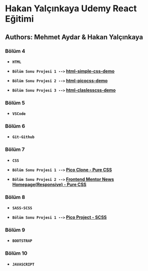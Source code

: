 # Hakan Yalçınkaya Udemy React Eğitimi

## Authors: Mehmet Aydar & Hakan Yalçınkaya

### Bölüm 4
- **`HTML`**

- **`Bölüm Sonu Projesi 1 -->` [html-simple-css-demo](https://mehmetaydar-html-simple-css-demo.netlify.app/)**

- **`Bölüm Sonu Projesi 2 -->` [html-picocss-demo](https://mehmetaydar-picocss-demo.netlify.app/)**

- **`Bölüm Sonu Projesi 3 -->` [html-claslesscss-demo](https://mehmetaydar-classless-css-demo.netlify.app/)**


### Bölüm 5
- **`VSCode`**

### Bölüm 6
- **`Git-Github`**

### Bölüm 7
- **`CSS`**

- **`Bölüm Sonu Projesi 1 -->` [Pico Clone - Pure CSS](https://mehmetaydar-pico-clone.netlify.app/)**
- **`Bölüm Sonu Projesi 2 -->` [Frontend Mentor News Homepage(Responsive) - Pure CSS](https://mehmetaydar-news-homepage.netlify.app/)**


### Bölüm 8
- **`SASS-SCSS`**

- **`Bölüm Sonu Projesi 1 -->` [Pico Project - SCSS](https://mehmetaydar-pico-clone.netlify.app/)**

### Bölüm 9
- **`BOOTSTRAP`**

### Bölüm 10
- **`JAVASCRIPT`**